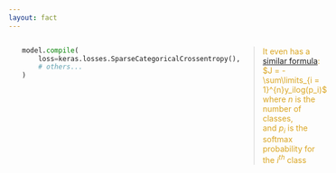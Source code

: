 ```yaml
---
layout: fact
---
```


<Congratz
  achievement="knowing your third loss function"
  message="Sparse Categorical Cross Entropy"
  secondary="Another long and scary name to remember!"
  caveat="It's actually similar to Binary Cross Entropy, but for multi-class classification."
  compact
/>

- 
  ```py
  model.compile(
      loss=keras.losses.SparseCategoricalCrossentropy(),
      # others...
  )
  ```

- 
  > It even has a [similar formula][1]: $J = -\sum\limits_{i = 1}^{n}y_ilog(p_i)$  
  > where $n$ is the number of classes,  
  > and $p_i$ is the softmax probability for the $i^{th}$ class

[1]: https://towardsdatascience.com/cross-entropy-loss-function-f38c4ec8643e

<style>
  .shiki-container {
    text-align: left;
    flex: 1;
  }

  blockquote {
    flex: 1;
    text-align: left;
  }

  .katex {
    color: darkorange;
  }

  ul {
    display: flex !important;
    flex-direction: row;
  }

  ul li {
    list-style: none;
  }
  
  li p {
    color: goldenrod;
  }
</style>